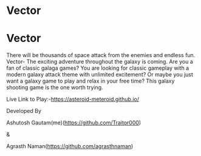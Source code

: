 # Vector
Vector
============== 
There  will be thousands of space attack from the enemies and endless fun.  Vector- The exciting adventure throughout the galaxy is coming.  Are you a fan of classic galaga games? You are looking for classic gameplay with a modern galaxy attack theme with unlimited excitement? Or maybe you just want a galaxy game to play and relax in your free time?  This galaxy shooting game is the one worth trying.

Live Link to Play:-https://asteroid-meteroid.github.io/ 

Developed By 

Ashutosh Gautam(me)(https://github.com/Traitor000)

& 

Agrasth Naman(https://github.com/agrasthnaman) 
